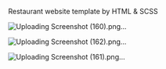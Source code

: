 Restaurant website template by HTML & SCSS

![Uploading Screenshot (160).png…]()

![Uploading Screenshot (162).png…]()

![Uploading Screenshot (161).png…]()
